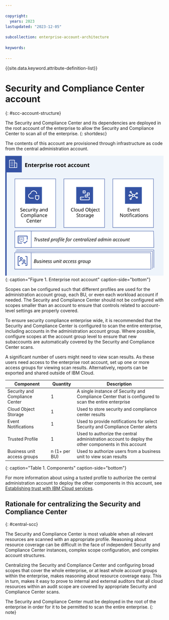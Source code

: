 ```yaml
---

copyright:
  years: 2023
lastupdated: "2023-12-05"

subcollection: enterprise-account-architecture

keywords:

---
```


{{site.data.keyword.attribute-definition-list}}

# Security and Compliance Center account
{: #scc-account-structure}

The Security and Compliance Center and its dependencies are deployed in the root account of the enterprise to allow the Security and Compliance Center to scan all of the enterprise.
{: shortdesc}

The contents of this account are provisioned through infrastructure as code from the central administration account.

![root account diagram. All of the information is conveyed in the surrounding text.](images/root.svg){: caption="Figure 1. Enterprise root account" caption-side="bottom"}

Scopes can be configured such that different profiles are used for the administration account group, each BU, or even each workload account if needed. The Security and Compliance Center should not be configured with scopes smaller than an account to ensure that controls related to account-level settings are properly covered.

To ensure security compliance enterprise wide, it is recommended that the Security and Compliance Center is configured to scan the entire enterprise, including accounts in the administration account group. Where possible, configure scopes at the account group level to ensure that new subaccounts are automatically covered by the Security and Compliance Center scans.

A significant number of users might need to view scan results. As these users need access to the enterprise root account, set up one or more access groups for viewing scan results. Alternatively, reports can be exported and shared outside of IBM Cloud.

| Component | Quantity | Description |
|-----------|--------------|----|
| Security and Compliance Center | 1 |  A single instance of Security and Compliance Center that is configured to scan the entire enterprise |
| Cloud Object Storage | 1 | Used to store security and compliance center results |
| Event Notifications | 1 | Used to provide notifications for select Security and Compliance Center alerts |
| Trusted Profile | 1 | Used to authorize the central administration account to deploy the other components in this account |
| Business unit access groups | n (1+ per BU) | Used to authorize users from a business unit to view scan results |
{: caption="Table 1. Components" caption-side="bottom"}

For more information about using a tusted profile to authorize the central administration account to deploy the other components in this account, see [Establishing trust with IBM Cloud services](/docs/account?topic=account-create-trusted-profile&interface=ui#create-profile-services).

## Rationale for centralizing the Security and Compliance Center
{: #central-scc}

The Security and Compliance Center is most valuable when all relevant resources are scanned with an appropriate profile. Reasoning about resource coverage can be difficult in the face of independent Security and Compliance Center instances, complex scope configuration, and complex account structures.

Centralizing the Security and Compliance Center and configuring broad scopes that cover the whole enterprise, or at least whole account groups within the enterprise, makes reasoning about resource coverage easy. This in turn, makes it easy to prove to internal and external auditors that all cloud resources within an audit scope are covered by appropriate Security and Compliance Center scans.

The Security and Compliance Center must be deployed in the root of the enterprise in order for it to be permitted to scan the entire enterprise.
{: note}
